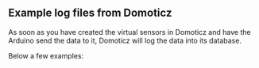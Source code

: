 ## Example log files from Domoticz

As soon as you have created the virtual sensors in Domoticz and have the Arduino send the data to it, Domoticz will log the data into its database.

Below a few examples:

